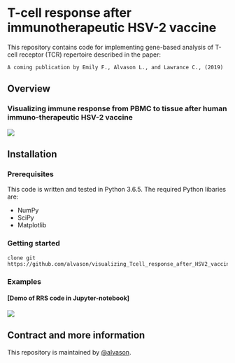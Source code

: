 # T-cell response after immunotherapeutic HSV-2 vaccine
This repository contains code for implementing gene-based analysis of T-cell receptor (TCR) repertoire described in the paper:
```
A coming publication by Emily F., Alvason L., and Lawrance C., (2019)
```

## Overview
### Visualizing immune response from PBMC to tissue after human immuno-therapeutic HSV-2 vaccine
![](https://github.com/alvason/visualizing_Tcell_response_after_HSV2_vaccine/blob/master/code/demo/Tcell_from_PBMC_to_tissue.png)

## Installation
### Prerequisites
This code is written and tested in Python 3.6.5.
The required Python libaries are:
* NumPy
* SciPy
* Matplotlib

### Getting started
```
clone git https://github.com/alvason/visualizing_Tcell_response_after_HSV2_vaccine.git
```
### Examples
#### [Demo of RRS code in Jupyter-notebook]
![](https://github.com/alvason/visualizing_Tcell_response_after_HSV2_vaccine/blob/master/code/demo/Tcell_venn_diagram.png)
## Contract and more information
This repository is maintained by [@alvason](https://github.com/alvason).
